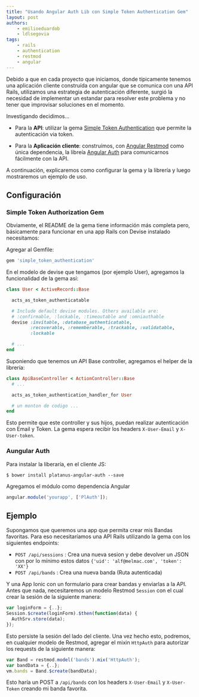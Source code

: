 ```yaml
---
title: "Usando Angular Auth Lib con Simple Token Authentication Gem"
layout: post
authors:
    - emilioeduardob
    - ldlsegovia
tags:
    - rails
    - authentication
    - restmod
    - angular
---
```


Debido a que en cada proyecto que iniciamos, donde típicamente tenemos una aplicación cliente construída con angular que se comunica con una API Rails, utilizamos una estrategia de autenticación diferente, surgió la necesidad de implementar un estandar para resolver este problema y no tener que improvisar soluciones en el momento.

Investigando decidimos...

* Para la **API**: utilizar la gema [Simple Token Authentication](https://github.com/gonzalo-bulnes/simple_token_authentication) que permite la autenticación via token.

* Para la **Aplicación cliente**: construímos, con [Angular Restmod](https://github.com/platanus/angular-restmod) como única dependencia, la libreía [Angular Auth](https://github.com/platanus/angular-auth) para comunicarnos fácilmente con la API.

A continuación, explicaremos como configurar la gema y la librería y luego mostraremos un ejemplo de uso.

## Configuración

### Simple Token Authorization Gem

Obviamente, el README de la gema tiene información más completa pero, básicamente para funcionar en una app Rails con Devise instalado necesitamos:

Agregar al Gemfile:

```ruby
gem 'simple_token_authentication'
```

En el modelo de devise que tengamos (por ejemplo User), agregamos la funcionalidad de la gema así:

```ruby
class User < ActiveRecord::Base

  acts_as_token_authenticatable

  # Include default devise modules. Others available are:
  # :confirmable, :lockable, :timeoutable and :omniauthable
  devise :invitable, :database_authenticatable,
         :recoverable, :rememberable, :trackable, :validatable,
         :lockable

  # ...
end
```

Suponiendo que tenemos un API Base controller, agregamos el helper de la librería:

```ruby
class ApiBaseController < ActionController::Base
  # ...

  acts_as_token_authentication_handler_for User

  # un monton de codigo ...
end
```

Esto permite que este controller y sus hijos, puedan realizar autenticación con Email y Token. La gema espera recibir los  headers `X-User-Email` y `X-User-token`.


### Aungular Auth

Para instalar la liberaría, en el cliente JS:

```shell
$ bower install platanus-angular-auth --save
```

Agregamos el módulo como dependencia Angular

```javascript
angular.module('yourapp', ['PlAuth']);
```

## Ejemplo

Supongamos que queremos una app que permita crear mis Bandas favoritas. Para eso necesitaríamos una API Rails utilizando la gema con los siguientes endpoints:

* `POST /api/sessions` : Crea una nueva sesion y debe devolver un JSON con por lo mínimo estos datos `{'uid': 'alf@melmac.com', 'token': 'XX'}`
* `POST /api/bands` : Crea una nueva banda (Ruta autenticada)

Y una App Ionic con un formulario para crear bandas y enviarlas a la API.
Antes que nada, necesitaremos un modelo Restmod `Session` con el cual crear la sesión de la siguiente manera:

```javascript
var loginForm = {..};
Session.$create(loginForm).$then(function(data) {
  AuthSrv.store(data);
});
```

Esto persiste la sesión del lado del cliente.
Una vez hecho esto, podremos, en cualquier modelo de Restmod, agregar el mixin `HttpAuth` para autorizar los requests de la siguiente manera:

```javascript
var Band = restmod.model('bands').mix('HttpAuth');
var bandData = {..};
vm.bands = Band.$create(bandData);
```

Esto haría un POST a `/api/bands` con los headers `X-User-Email` y `X-User-Token` creando mi banda favorita.
